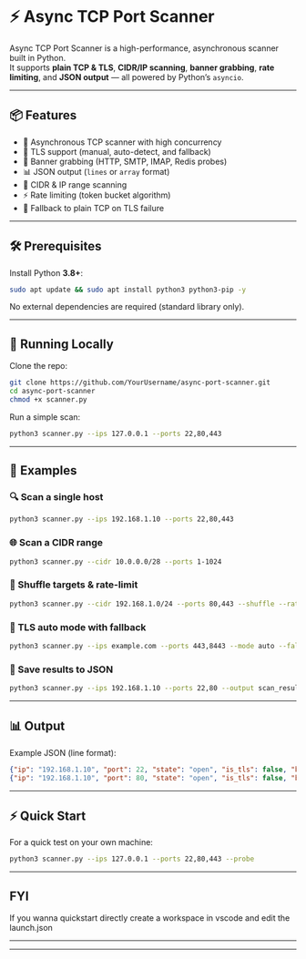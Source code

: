 # ⚡ Async TCP Port Scanner

Async TCP Port Scanner is a high-performance, asynchronous scanner built in Python.  
It supports **plain TCP & TLS**, **CIDR/IP scanning**, **banner grabbing**, **rate limiting**, and **JSON output** — all powered by Python’s `asyncio`.

---

## 📦 Features

- 🚀 Asynchronous TCP scanner with high concurrency  
- 🔐 TLS support (manual, auto-detect, and fallback)  
- 🪪 Banner grabbing (HTTP, SMTP, IMAP, Redis probes)  
- 📊 JSON output (`lines` or `array` format)  
- 🎯 CIDR & IP range scanning  
- ⚡ Rate limiting (token bucket algorithm)  
- 🔄 Fallback to plain TCP on TLS failure  

---

## 🛠️ Prerequisites

Install Python **3.8+**:

```bash
sudo apt update && sudo apt install python3 python3-pip -y
```

No external dependencies are required (standard library only).

---

## 🐍 Running Locally

Clone the repo:

```bash
git clone https://github.com/YourUsername/async-port-scanner.git
cd async-port-scanner
chmod +x scanner.py
```

Run a simple scan:

```bash
python3 scanner.py --ips 127.0.0.1 --ports 22,80,443
```

---

## 📖 Examples

### 🔍 Scan a single host
```bash
python3 scanner.py --ips 192.168.1.10 --ports 22,80,443
```

### 🌐 Scan a CIDR range
```bash
python3 scanner.py --cidr 10.0.0.0/28 --ports 1-1024
```

### 🎲 Shuffle targets & rate-limit
```bash
python3 scanner.py --cidr 192.168.1.0/24 --ports 80,443 --shuffle --rate 100 --burst 200
```

### 🔐 TLS auto mode with fallback
```bash
python3 scanner.py --ips example.com --ports 443,8443 --mode auto --fallback-plain
```

### 💾 Save results to JSON
```bash
python3 scanner.py --ips 192.168.1.10 --ports 22,80 --output scan_results.json --format array
```

---

## 📊 Output

Example JSON (line format):

```json
{"ip": "192.168.1.10", "port": 22, "state": "open", "is_tls": false, "banner": "SSH-2.0-OpenSSH_8.9p1", "connect_time_ms": 10.5}
{"ip": "192.168.1.10", "port": 80, "state": "open", "is_tls": false, "banner": "HTTP/1.1 200 OK", "connect_time_ms": 8.3}
```

---

## ⚡ Quick Start

For a quick test on your own machine:

```bash
python3 scanner.py --ips 127.0.0.1 --ports 22,80,443 --probe
```

---

## FYI

If you wanna quickstart directly create a workspace in vscode and edit the launch.json

---

---
